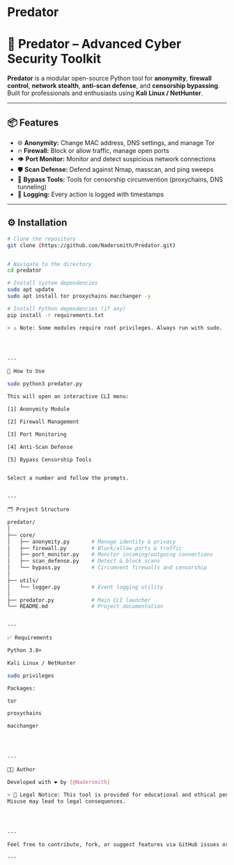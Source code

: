 # Predator

# 🐍 Predator – Advanced Cyber Security Toolkit

**Predator** is a modular open-source Python tool for **anonymity**, **firewall control**, **network stealth**, **anti-scan defense**, and **censorship bypassing**.  
Built for professionals and enthusiasts using **Kali Linux / NetHunter**.

---

## 📦 Features

- 🌐 **Anonymity:** Change MAC address, DNS settings, and manage Tor
- 🔥 **Firewall:** Block or allow traffic, manage open ports
- 👁️ **Port Monitor:** Monitor and detect suspicious network connections
- 🛡️ **Scan Defense:** Defend against Nmap, masscan, and ping sweeps
- 🚀 **Bypass Tools:** Tools for censorship circumvention (proxychains, DNS tunneling)
- 📜 **Logging:** Every action is logged with timestamps

---

## ⚙️ Installation

```bash
# Clone the repository
git clone (https://github.com/Nadersmith/Predator.git)


# Navigate to the directory
cd predator

# Install system dependencies
sudo apt update
sudo apt install tor proxychains macchanger -y

# Install Python dependencies (if any)
pip install -r requirements.txt

> ⚠️ Note: Some modules require root privileges. Always run with sudo.




---

🚀 How to Use

sudo python3 predator.py

This will open an interactive CLI menu:

[1] Anonymity Module

[2] Firewall Management

[3] Port Monitoring

[4] Anti-Scan Defense

[5] Bypass Censorship Tools


Select a number and follow the prompts.


---

🗂 Project Structure

predator/
│
├── core/
│   ├── anonymity.py       # Manage identity & privacy
│   ├── firewall.py        # Block/allow ports & traffic
│   ├── port_monitor.py    # Monitor incoming/outgoing connections
│   ├── scan_defense.py    # Detect & block scans
│   └── bypass.py          # Circumvent firewalls and censorship
│
├── utils/
│   └── logger.py          # Event logging utility
│
├── predator.py            # Main CLI launcher
└── README.md              # Project documentation


---

✅ Requirements

Python 3.8+

Kali Linux / NetHunter

sudo privileges

Packages:

tor

proxychains

macchanger




---

🧑‍💻 Author

Developed with ❤️ by [@Nadersmith]

> 📌 Legal Notice: This tool is provided for educational and ethical penetration testing purposes only.
Misuse may lead to legal consequences.




---

Feel free to contribute, fork, or suggest features via GitHub issues or pull requests!

---
